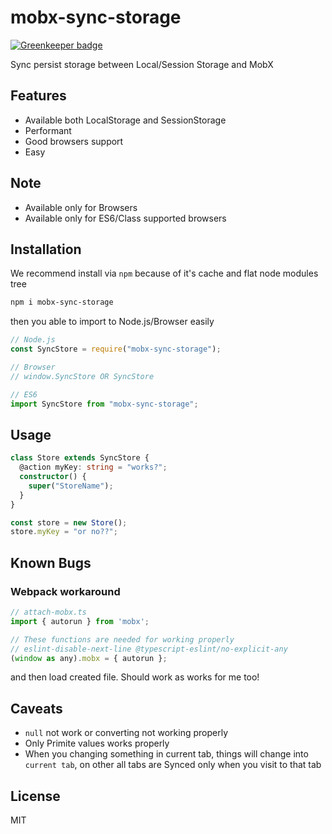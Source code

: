 # mobx-sync-storage

[![Greenkeeper badge](https://badges.greenkeeper.io/dalisoft/mobx-sync-storage.svg)](https://greenkeeper.io/)

Sync persist storage between Local/Session Storage and MobX

## Features

- Available both LocalStorage and SessionStorage
- Performant
- Good browsers support
- Easy

## Note

- Available only for Browsers
- Available only for ES6/Class supported browsers

## Installation

We recommend install via `npm` because of it's cache and flat node modules tree

```bash
npm i mobx-sync-storage
```

then you able to import to Node.js/Browser easily

```js
// Node.js
const SyncStore = require("mobx-sync-storage");

// Browser
// window.SyncStore OR SyncStore

// ES6
import SyncStore from "mobx-sync-storage";
```

## Usage

```ts
class Store extends SyncStore {
  @action myKey: string = "works?";
  constructor() {
    super("StoreName");
  }
}

const store = new Store();
store.myKey = "or no??";
```

## Known Bugs

### Webpack workaround

```js
// attach-mobx.ts
import { autorun } from 'mobx';

// These functions are needed for working properly
// eslint-disable-next-line @typescript-eslint/no-explicit-any
(window as any).mobx = { autorun };
```

and then load created file. Should work as works for me too!

## Caveats

- `null` not work or converting not working properly
- Only Primite values works properly
- When you changing something in current tab, things will change into `current tab`, on other all tabs are Synced only when you visit to that tab

## License

MIT
